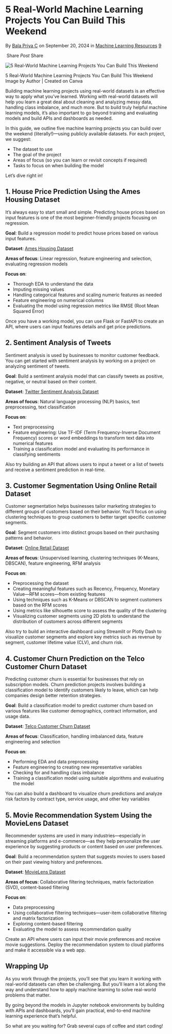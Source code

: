 
# 5 Real-World Machine Learning Projects You Can Build This Weekend

By [Bala Priya C](https://machinelearningmastery.com/author/bala-priya-c/ "Posts by Bala Priya C") on September 20, 2024 in [Machine Learning Resources](https://machinelearningmastery.com/category/machine-learning-resources/ "View all items in Machine Learning Resources") [9](https://machinelearningmastery.com/5-real-world-machine-learning-projects-you-can-build-this-weekend/#comments)

 Share _Post_ Share

![5 Real-World Machine Learning Projects You Can Build This Weekend](https://machinelearningmastery.com/wp-content/uploads/2024/09/mlm-5-ml-projects-weekend.png)

5 Real-World Machine Learning Projects You Can Build This Weekend  
Image by Author | Created on Canva  

Building machine learning projects using real-world datasets is an effective way to apply what you’ve learned. Working with real-world datasets will help you learn a great deal about cleaning and analyzing messy data, handling class imbalance, and much more. But to build truly helpful machine learning models, it’s also important to go beyond training and evaluating models and build APIs and dashboards as needed.

In this guide, we outline five machine learning projects you can build over the weekend (literally!)—using publicly available datasets. For each project, we suggest:

- The dataset to use
- The goal of the project
- Areas of focus (so you can learn or revisit concepts if required)
- Tasks to focus on when building the model

Let’s dive right in!

## 1. House Price Prediction Using the Ames Housing Dataset

It’s always easy to start small and simple. Predicting house prices based on input features is one of the most beginner-friendly projects focusing on regression.

**Goal**: Build a regression model to predict house prices based on various input features.

**Dataset**: [Ames Housing Dataset](https://www.kaggle.com/c/house-prices-advanced-regression-techniques/data)

**Areas of focus**: Linear regression, feature engineering and selection, evaluating regression models

**Focus on**:

- Thorough EDA to understand the data
- Imputing missing values
- Handling categorical features and scaling numeric features as needed
- Feature engineering on numerical columns
- Evaluating the model using regression metrics like RMSE (Root Mean Squared Error)

Once you have a working model, you can use Flask or FastAPI to create an API, where users can input features details and get price predictions.

## 2. Sentiment Analysis of Tweets

Sentiment analysis is used by businesses to monitor customer feedback. You can get started with sentiment analysis by working on a project on analyzing sentiment of tweets.

**Goal**: Build a sentiment analysis model that can classify tweets as positive, negative, or neutral based on their content.

**Dataset**: [Twitter Sentiment Analysis Dataset](https://www.kaggle.com/datasets/jp797498e/twitter-entity-sentiment-analysis)

**Areas of focus**: Natural language processing (NLP) basics, text preprocessing, text classification

**Focus on**:

- Text preprocessing
- Feature engineering: Use TF-IDF (Term Frequency-Inverse Document Frequency) scores or word embeddings to transform text data into numerical features
- Training a classification model and evaluating its performance in classifying sentiments

Also try building an API that allows users to input a tweet or a list of tweets and receive a sentiment prediction in real-time.

## 3. Customer Segmentation Using Online Retail Dataset

Customer segmentation helps businesses tailor marketing strategies to different groups of customers based on their behavior. You’ll focus on using clustering techniques to group customers to better target specific customer segments.

**Goal**: Segment customers into distinct groups based on their purchasing patterns and behavior.

**Dataset**: [Online Retail Dataset](https://archive.ics.uci.edu/ml/datasets/online+retail)

**Areas of focus**: Unsupervised learning, clustering techniques (K-Means, DBSCAN), feature engineering, RFM analysis

**Focus on**:

- Preprocessing the dataset
- Creating meaningful features such as Recency, Frequency, Monetary Value—RFM scores—from existing features
- Using techniques such as K-Means or DBSCAN to segment customers based on the RFM scores
- Using metrics like silhouette score to assess the quality of the clustering
- Visualizing customer segments using 2D plots to understand the distribution of customers across different segments

Also try to build an interactive dashboard using Streamlit or Plotly Dash to visualize customer segments and explore key metrics such as revenue by segment, customer lifetime value (CLV), and churn risk.

## 4. Customer Churn Prediction on the Telco Customer Churn Dataset

Predicting customer churn is essential for businesses that rely on subscription models. Churn prediction projects involves building a classification model to identify customers likely to leave, which can help companies design better retention strategies.

**Goal**: Build a classification model to predict customer churn based on various features like customer demographics, contract information, and usage data.

**Dataset**: [Telco Customer Churn Dataset](https://www.kaggle.com/blastchar/telco-customer-churn)

**Areas of focus**: Classification, handling imbalanced data, feature engineering and selection

**Focus on**:

- Performing EDA and data preprocessing
- Feature engineering to creating new representative variables
- Checking for and handling class imbalance
- Training a classification model using suitable algorithms and evaluating the model

You can also build a dashboard to visualize churn predictions and analyze risk factors by contract type, service usage, and other key variables

## 5. Movie Recommendation System Using the MovieLens Dataset

Recommender systems are used in many industries—especially in streaming platforms and e-commerce—as they help personalize the user experience by suggesting products or content based on user preferences.

**Goal**: Build a recommendation system that suggests movies to users based on their past viewing history and preferences.

**Dataset**: [MovieLens Dataset](https://grouplens.org/datasets/movielens/)

**Areas of focus**: Collaborative filtering techniques, matrix factorization (SVD), content-based filtering

**Focus on**:

- Data preprocessing
- Using collaborative filtering techniques—user-item collaborative filtering and matrix factorization
- Exploring content-based filtering
- Evaluating the model to assess recommendation quality

Create an API where users can input their movie preferences and receive movie suggestions. Deploy the recommendation system to cloud platforms and make it accessible via a web app.

## Wrapping Up

As you work through the projects, you’ll see that you learn it working with real-world datasets can often be challenging. But you’ll learn a lot along the way and understand how to apply machine learning to solve real-world problems that matter.

By going beyond the models in Jupyter notebook environments by building with APIs and dashboards, you’ll gain practical, end-to-end machine learning experience that’s helpful.

So what are you waiting for? Grab several cups of coffee and start coding!